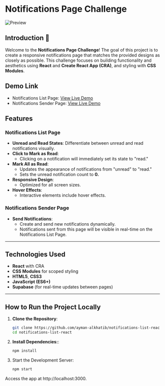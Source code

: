 # Notifications Page Challenge

![Preview](./design/desktop-preview.jpg)

## Introduction 👋

Welcome to the **Notifications Page Challenge**! The goal of this project is to create a responsive notifications page that matches the provided designs as closely as possible. This challenge focuses on building functionality and aesthetics using **React** and **Create React App (CRA)**, and styling with **CSS Modules**.

## Demo Link  
- Notifications List Page: [View Live Demo](https://ayman-alkhatib.github.io/notifications-list-react/)
- Notifications Sender Page: [View Live Demo](https://ayman-alkhatib.github.io/notifications-sender/)

## Features  

### Notifications List Page  
- **Unread and Read States**: Differentiate between unread and read notifications visually.
- **Click to Mark as Read**:  
  - Clicking on a notification will immediately set its state to "read."
- **Mark All as Read**:  
  - Updates the appearance of notifications from "unread" to "read."  
  - Sets the unread notification count to **0.**
- **Responsive Design**:  
  - Optimized for all screen sizes.
- **Hover Effects**:  
  - Interactive elements include hover effects.

### Notifications Sender Page  
- **Send Notifications**:  
  - Create and send new notifications dynamically.  
  - Notifications sent from this page will be visible in real-time on the Notifications List Page.  

---

## Technologies Used  
- **React** with CRA  
- **CSS Modules** for scoped styling  
- **HTML5**, **CSS3**  
- **JavaScript (ES6+)**
- **Supabase** (for real-time updates between pages)
---

## How to Run the Project Locally  
1. **Clone the Repository**:  
   ```bash
   git clone https://github.com/ayman-alkhatib/notifications-list-react.git
   cd notifications-list-react
2. **Install Dependencies:**:
   ```bash
   npm install
3. Start the Development Server:
   ```bash
   npm start
Access the app at http://localhost:3000. 
